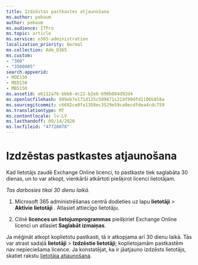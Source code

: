 ```yaml
---
title: Izdzēstas pastkastes atjaunošana
ms.author: pebaum
author: pebaum
ms.audience: ITPro
ms.topic: article
ms.service: o365-administration
localization_priority: Normal
ms.collection: Adm_O365
ms.custom:
- "360"
- "3500005"
search.appverid:
- MOE150
- MED150
- MBS150
ms.assetid: e6112a76-bbb6-4c22-b2e6-690b004d92d4
ms.openlocfilehash: 899eb7e171d125c509871c219f99dfd1106b858a
ms.sourcegitcommit: c6692ce0fa1358ec3529e59ca0ecdfdea4cdc759
ms.translationtype: MT
ms.contentlocale: lv-LV
ms.lasthandoff: 09/14/2020
ms.locfileid: "47728078"
---
```

# <a name="restore-a-deleted-mailbox"></a>Izdzēstas pastkastes atjaunošana

Kad lietotājs zaudē Exchange Online licenci, to pastkaste tiek saglabāta 30 dienas, un to var atkopt, vienkārši atkārtoti piešķirot licenci lietotājam.
  
 *Tas darbosies tikai 30 dienu laikā.*  
  
1. Microsoft 365 administrēšanas centrā dodieties uz lapu **lietotāji** \> **Aktīvie lietotāji** . Atlasiet attiecīgo lietotāju.

2. Cilnē **licences un lietojumprogrammas** piešķiriet Exchange Online licenci un atlasiet **Saglabāt izmaiņas**.

Ja mēģināt atkopt koplietotu pastkasti, tā ir atkopjama arī 30 dienu laikā. Tās var atrast sadaļā **lietotāji** \> **Izdzēstie lietotāji**; koplietojamām pastkastēm nav nepieciešama licence. Ja konstatējat, ka ir jāatjauno izdzēsts lietotājs, skatiet rakstu [lietotāja atjaunošana](https://docs.microsoft.com/microsoft-365/admin/add-users/restore-user).
  